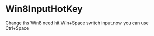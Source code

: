 Win8InputHotKey
===============

Change ths Win8 need hit Win+Space switch input.now you can use Ctrl+Space